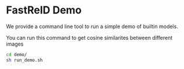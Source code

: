 # FastReID Demo

We provide a command line tool to run a simple demo of builtin models.

You can run this command to get cosine similarites between different images 

```bash
cd demo/
sh run_demo.sh
```